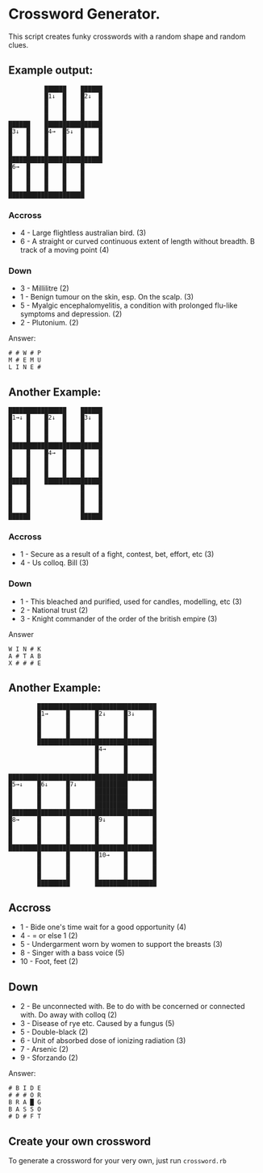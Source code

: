 # Crossword Generator.

This script creates funky crosswords with a random shape and random clues.


## Example output:


	          ██████    ██████
	          █1↓  █    █2↓  █
	          █    █    █    █
	          █    █    █    █
	          █    █    █    █
	██████    ████████████████
	█3↓  █    █4→  █5↓  █    █
	█    █    █    █    █    █
	█    █    █    █    █    █
	█    █    █    █    █    █
	██████████████████████████
	█6→  █    █    █    █     
	█    █    █    █    █     
	█    █    █    █    █     
	█    █    █    █    █     
	█████████████████████     
                         
                         
                         
### Accross
                         
- 4   - Large flightless australian bird. (3)
- 6   - A straight or curved continuous extent of length without breadth. B track of a moving point (4)
                         
                         
### Down
                         
- 3   - Millilitre (2)
- 1   - Benign tumour on the skin, esp. On the scalp. (3)
- 5   - Myalgic encephalomyelitis, a condition with prolonged flu-like symptoms and depression. (2)
- 2   - Plutonium. (2)
                         
                        
Answer:
                         
                         
	# # W # P
	M # E M U
	L I N E #



## Another Example:

	
	████████████████    ██████
	█1→↓ █    █2↓  █    █3↓  █
	█    █    █    █    █    █
	█    █    █    █    █    █
	█    █    █    █    █    █
	██████████████████████████
	█    █    █4→  █    █    █
	█    █    █    █    █    █
	█    █    █    █    █    █
	█    █    █    █    █    █
	██████    ████████████████
	█    █              █    █
	█    █              █    █
	█    █              █    █
	█    █              █    █
	██████              ██████
	                         
                         
                         
### Accross
                         
- 1   - Secure as a result of a fight, contest, bet, effort, etc (3)
- 4   - Us colloq. Bill (3)
                         
                         
### Down
                         
- 1   - This bleached and purified, used for candles, modelling, etc (3)
- 2   - National trust (2)
- 3   - Knight commander of the order of the british empire (3)
                         
                         
                         
Answer
                         
                         
	W I N # K
	A # T A B
	X # # # E	


## Another Example:

	        █████████████████████████████████
	        █1→     █       █2↓     █3↓     █
	        █       █       █       █       █
	        █       █       █       █       █
	        █       █       █       █       █
	        █████████████████████████████████
	                        █4→     █       █
	                        █       █       █
	                        █       █       █
	                        █       █       █
	█████████████████████████████████████████
	█5→↓    █6↓     █7↓     █████████       █
	█       █       █       █████████       █
	█       █       █       █████████       █
	█       █       █       █████████       █
	█████████████████████████████████████████
	█8→     █       █       █9↓     █       █
	█       █       █       █       █       █
	█       █       █       █       █       █
	█       █       █       █       █       █
	█████████████████████████████████████████
	        █       █       █10→    █       █
	        █       █       █       █       █
	        █       █       █       █       █
	        █       █       █       █       █
	        █████████       █████████████████
	

                                        
## Accross
                                        
- 1   - Bide one's time wait for a good opportunity (4)
- 4   - = or else 1 (2)
- 5   - Undergarment worn by women to support the breasts (3)
- 8   - Singer with a bass voice (5)
- 10  - Foot, feet (2)

                                      
## Down

- 2   - Be unconnected with. Be to do with be concerned or connected with. Do away with colloq (2)
- 3   - Disease of rye etc. Caused by a fungus (5)
- 5   - Double-black (2)
- 6   - Unit of absorbed dose of ionizing radiation (3)
- 7   - Arsenic (2)
- 9   - Sforzando (2)
                                        
                                        
                                 
                                        
Answer:
                                        
                                        
	# B I D E
	# # # O R
	B R A █ G
	B A S S O
	# D # F T



## Create your own crossword

To generate a crossword for your very own, just run `crossword.rb`
